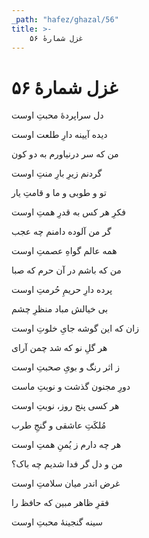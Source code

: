 ```yaml
---
_path: "hafez/ghazal/56"
title: >-
    غزل شمارهٔ ۵۶
---
```

# غزل شمارهٔ ۵۶

<div class="b" id="bn1"><div class="m1"><p>دل سراپردهٔ محبتِ اوست</p></div>
<div class="m2"><p>دیده آیینه دارِ طلعت اوست</p></div></div>
<div class="b" id="bn2"><div class="m1"><p>من که سر درنیاورم به دو کون</p></div>
<div class="m2"><p>گردنم زیرِ بارِ منتِ اوست</p></div></div>
<div class="b" id="bn3"><div class="m1"><p>تو و طوبی و ما و قامتِ یار</p></div>
<div class="m2"><p>فکرِ هر کس به قدرِ همتِ اوست</p></div></div>
<div class="b" id="bn4"><div class="m1"><p>گر من آلوده دامنم چه عجب</p></div>
<div class="m2"><p>همه عالم گواهِ عصمتِ اوست</p></div></div>
<div class="b" id="bn5"><div class="m1"><p>من که باشم در آن حرم که صبا</p></div>
<div class="m2"><p>پرده دارِ حریمِ حُرمتِ اوست</p></div></div>
<div class="b" id="bn6"><div class="m1"><p>بی خیالش مباد منظرِ چشم</p></div>
<div class="m2"><p>زان که این گوشه جایِ خلوتِ اوست</p></div></div>
<div class="b" id="bn7"><div class="m1"><p>هر گلِ نو که شد چمن آرای</p></div>
<div class="m2"><p>ز اثر رنگ و بویِ صحبتِ اوست</p></div></div>
<div class="b" id="bn8"><div class="m1"><p>دورِ مجنون گذشت و نوبتِ ماست</p></div>
<div class="m2"><p>هر کسی پنج روز، نوبتِ اوست</p></div></div>
<div class="b" id="bn9"><div class="m1"><p>مُلکَتِ عاشقی و گنجِ طرب</p></div>
<div class="m2"><p>هر چه دارم ز یُمنِ همتِ اوست</p></div></div>
<div class="b" id="bn10"><div class="m1"><p>من و دل گر فدا شدیم چه باک؟</p></div>
<div class="m2"><p>غرض اندر میان سلامتِ اوست</p></div></div>
<div class="b" id="bn11"><div class="m1"><p>فقرِ ظاهر مبین که حافظ را</p></div>
<div class="m2"><p>سینه گنجینهٔ محبتِ اوست</p></div></div>
